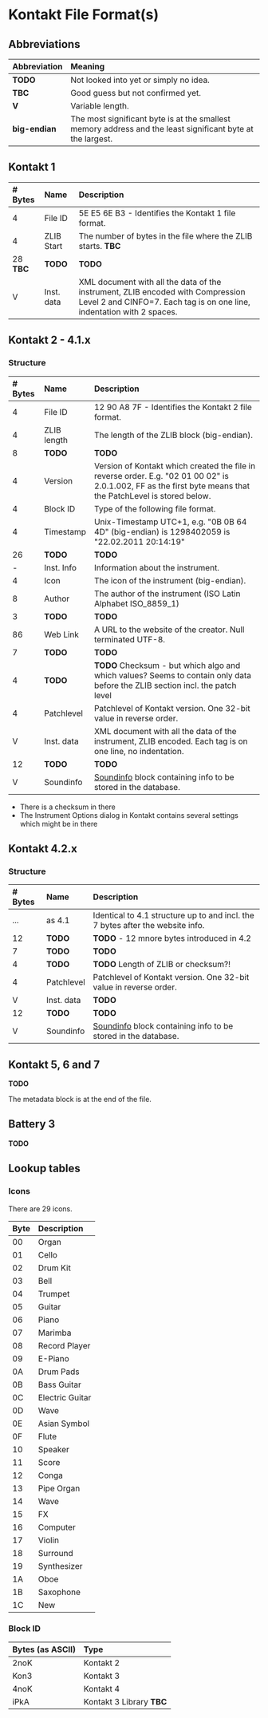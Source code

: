 # Kontakt File Format(s)

## Abbreviations

| Abbreviation   | Meaning                                |
|:---------------|:---------------------------------------|
| **TODO**       | Not looked into yet or simply no idea. |
| **TBC**        | Good guess but not confirmed yet.      |
| **V**          | Variable length.                       |
| **big-endian** | The most significant byte is at the smallest memory address and the least significant byte at the largest. |

## Kontakt 1

| # Bytes | Name       | Description                                                     |
| :-------|:-----------|:----------------------------------------------------------------|
| 4       | File ID    | 5E E5 6E B3 - Identifies the Kontakt 1 file format.             |
| 4       | ZLIB Start | The number of bytes in the file where the ZLIB starts. **TBC**  |
| 28 **TBC** | **TODO**   | **TODO**                                                     |
| V       | Inst. data | XML document with all the data of the instrument, ZLIB encoded with Compression Level 2 and CINFO=7. Each tag is on one line, indentation with 2 spaces. |

## Kontakt 2 - 4.1.x

### Structure

| # Bytes | Name       | Description                                                       |
| :-------|:-----------|:------------------------------------------------------------------|
| 4       | File ID    | 12 90 A8 7F - Identifies the Kontakt 2 file format.               |
| 4       | ZLIB length| The length of the ZLIB block (big-endian).                        |
| 8       | **TODO**   | **TODO**                                                          |
| 4       | Version    | Version of Kontakt which created the file in reverse order. E.g. "02 01 00 02" is 2.0.1.002, FF as the first byte means that the PatchLevel is stored below. |
| 4       | Block ID   | Type of the following file format.                                |
| 4       | Timestamp  | Unix-Timestamp UTC+1, e.g. "0B 0B 64 4D" (big-endian) is 1298402059 is "22.02.2011 20:14:19" |
| 26      | **TODO**   | **TODO**                                                          |
| -       | Inst. Info | Information about the instrument.                                 |
| 4       | Icon       | The icon of the instrument (big-endian).                          |
| 8       | Author     | The author of the instrument (ISO Latin Alphabet ISO_8859_1)      |
| 3       | **TODO**   | **TODO**                                                          |
| 86      | Web Link   | A URL to the website of the creator. Null terminated UTF-8.       |
| 7       | **TODO**   | **TODO**                                                          |
| 4       | **TODO**   | **TODO**   Checksum - but which algo and which values? Seems to contain only data before the ZLIB section incl. the patch level |
| 4       | Patchlevel | Patchlevel of Kontakt version. One 32-bit value in reverse order. |
| V       | Inst. data | XML document with all the data of the instrument, ZLIB encoded. Each tag is on one line, no indentation. |
| 12      | **TODO**   | **TODO**                                                          |
| V       | Soundinfo  | [Soundinfo](./Soundinfo.md) block containing info to be stored in the database. |

- There is a checksum in there
- The Instrument Options dialog in Kontakt contains several settings which might be in there

## Kontakt 4.2.x

### Structure

| # Bytes | Name       | Description                                                       |
| :-------|:-----------|:------------------------------------------------------------------|
| ...     | as 4.1     | Identical to 4.1 structure up to and incl. the 7 bytes after the website info. |
| 12      | **TODO**   | **TODO** - 12 mnore bytes introduced in 4.2                       |
| 7       | **TODO**   | **TODO**                                                          |
| 4       | **TODO**   | **TODO**   Length of ZLIB or checksum?!                           |
| 4       | Patchlevel | Patchlevel of Kontakt version. One 32-bit value in reverse order. |
| V       | Inst. data | **TODO**                                                          |
| 12      | **TODO**   | **TODO**                                                          |
| V       | Soundinfo  | [Soundinfo](./Soundinfo.md) block containing info to be stored in the database. |

## Kontakt 5, 6 and 7

**TODO**

The metadata block is at the end of the file.

## Battery 3

**TODO**

## Lookup tables

### Icons

There are 29 icons.

| Byte | Description     |
| :----|:----------------|
| 00   | Organ           |
| 01   | Cello           |
| 02   | Drum Kit        |
| 03   | Bell            |
| 04   | Trumpet         |
| 05   | Guitar          |
| 06   | Piano           |
| 07   | Marimba         |
| 08   | Record Player   |
| 09   | E-Piano         |
| 0A   | Drum Pads       |
| 0B   | Bass Guitar     |
| 0C   | Electric Guitar |
| 0D   | Wave            |
| 0E   | Asian Symbol    |
| 0F   | Flute           |
| 10   | Speaker         |
| 11   | Score           |
| 12   | Conga           |
| 13   | Pipe Organ      |
| 14   | Wave            |
| 15   | FX              |
| 16   | Computer        |
| 17   | Violin          |
| 18   | Surround        |
| 19   | Synthesizer     |
| 1A   | Oboe            |
| 1B   | Saxophone       |
| 1C   | New             |

### Block ID

| Bytes (as ASCII) | Type              |
|:-----------------|:------------------|
| 2noK             | Kontakt 2         |
| Kon3             | Kontakt 3         |
| 4noK		       | Kontakt 4         |
| iPkA             | Kontakt 3 Library **TBC** |
